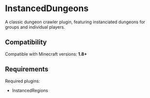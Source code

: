 # InstancedDungeons
A classic dungeon crawler plugin, featuring instanciated dungeons for groups and individual players.

## Compatibility
Compatible with Minecraft versions: **1.8+**

## Requirements
Required plugins:
* InstancedRegions